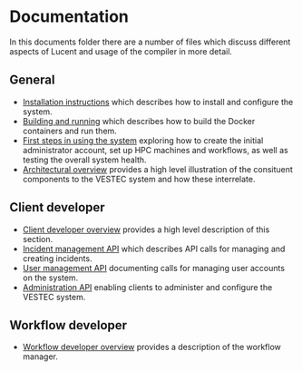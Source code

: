 # Documentation

In this documents folder there are a number of files which discuss different aspects of Lucent and usage of the compiler in more detail.

## General

* <a href="https://github.com/VESTEC-EU/vestec-system/blob/main/Docs/install.md">Installation instructions</a> which describes how to install and configure the system.
* <a href="https://github.com/VESTEC-EU/vestec-system/blob/main/Docs/build_run.md">Building and running</a> which describes how to build the Docker containers and run them.
* <a href="https://github.com/VESTEC-EU/vestec-system/blob/main/Docs/user_first_steps.md">First steps in using the system</a> exploring how to create the initial administrator account, set up HPC machines and workflows, as well as testing the overall system health.
* <a href="https://github.com/VESTEC-EU/vestec-system/blob/main/Docs/architecture.md">Architectural overview</a> provides a high level illustration of the consituent components to the VESTEC system and how these interrelate.

## Client developer 

* <a href="https://github.com/VESTEC-EU/vestec-system/blob/main/Docs/client_developer.md">Client developer overview</a> provides a high level description of this section.
* <a href="https://github.com/VESTEC-EU/vestec-system/blob/main/Docs/incident_management_api.md">Incident management API</a> which describes API calls for managing and creating incidents.
* <a href="https://github.com/VESTEC-EU/vestec-system/blob/main/Docs/user_management_api.md">User management API</a> documenting calls for managing user accounts on the system.
* <a href="https://github.com/VESTEC-EU/vestec-system/blob/main/Docs/administration_api.md">Administration API</a> enabling clients to administer and configure the VESTEC system.

## Workflow developer

* <a href="https://github.com/VESTEC-EU/vestec-system/blob/main/Docs/workflow_developer.md">Workflow developer overview</a> provides a description of the workflow manager.
